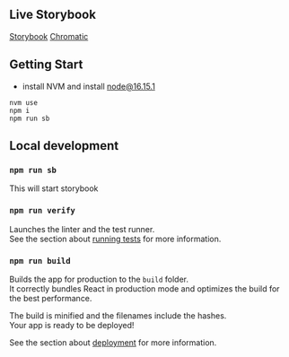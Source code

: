 
## Live Storybook
[Storybook](https://main--62f2ac6440da3214a498dc36.chromatic.com/) [Chromatic](https://www.chromatic.com/builds?appId=62f2ac6440da3214a498dc36&inviteToken=ec27690871864df3936b71f869e4c9df)

## Getting Start
- install NVM and install node@16.15.1

```
nvm use
npm i
npm run sb
```

## Local development

### `npm run sb`

This will start storybook

### `npm run verify`

Launches the linter and the test runner.\
See the section about [running tests](https://facebook.github.io/create-react-app/docs/running-tests) for more information.

### `npm run build`

Builds the app for production to the `build` folder.\
It correctly bundles React in production mode and optimizes the build for the best performance.

The build is minified and the filenames include the hashes.\
Your app is ready to be deployed!

See the section about [deployment](https://facebook.github.io/create-react-app/docs/deployment) for more information.
